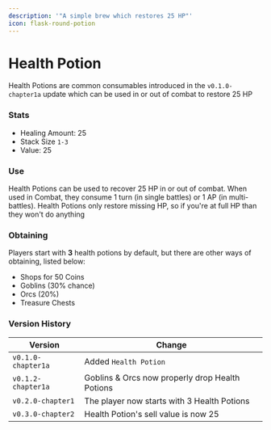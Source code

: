 ```yaml
---
description: '"A simple brew which restores 25 HP"'
icon: flask-round-potion
---
```


# Health Potion

Health Potions are common consumables introduced in the `v0.1.0-chapter1a`  update which can be used in or out of combat to restore 25 HP

### Stats

* Healing Amount: 25
* Stack Size `1-3`
* Value: 25

### Use

Health Potions can be used to recover 25 HP in or out of combat. When used in Combat, they consume 1 turn (in single battles) or 1 AP (in multi-battles). Health Potions only restore missing HP, so if you're at full HP than they won't do anything

### Obtaining

Players start with **3** health potions by default, but there are other ways of obtaining, listed below:

* Shops for 50 Coins
* Goblins (30% chance)
* Orcs (20%)
* Treasure Chests

### Version History

| Version            | Change                                          |
| ------------------ | ----------------------------------------------- |
| `v0.1.0-chapter1a` | Added `Health Potion`                           |
| `v0.1.2-chapter1a` | Goblins & Orcs now properly drop Health Potions |
| `v0.2.0-chapter1`  | The player now starts with 3 Health Potions     |
| `v0.3.0-chapter2`  | Health Potion's sell value is now 25            |
